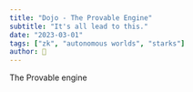 ```yaml
---
title: "Dojo - The Provable Engine"
subtitle: "It's all lead to this."
date: "2023-03-01"
tags: ["zk", "autonomous worlds", "starks"]
author: 🍞
---
```


The Provable engine